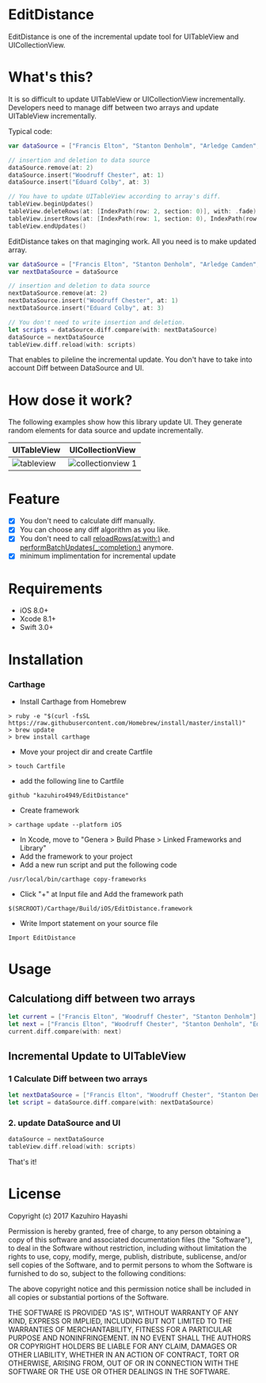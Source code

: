 # EditDistance
EditDistance is one of the incremental update tool for UITableView and UICollectionView.

# What's this?
It is so difficult to update UITableView or UICollectionView incrementally. Developers need to manage diff between two arrays and update UITableView incrementally.

Typical code:
```swift
var dataSource = ["Francis Elton", "Stanton Denholm", "Arledge Camden", "Farland Ridley", "Alex Helton"]

// insertion and deletion to data source
dataSource.remove(at: 2)
dataSource.insert("Woodruff Chester", at: 1)
dataSource.insert("Eduard Colby", at: 3)

// You have to update UITableView according to array's diff.
tableView.beginUpdates()
tableView.deleteRows(at: [IndexPath(row: 2, section: 0)], with: .fade)
tableView.insertRows(at: [IndexPath(row: 1, section: 0), IndexPath(row: 3, section: 0)], with: .fade)
tableView.endUpdates()
```

EditDistance takes on that maginging work. All you need is to make updated array.

```swift
var dataSource = ["Francis Elton", "Stanton Denholm", "Arledge Camden", "Farland Ridley", "Alex Helton"]
var nextDataSource = dataSource

// insertion and deletion to data source
nextDataSource.remove(at: 2)
nextDataSource.insert("Woodruff Chester", at: 1)
nextDataSource.insert("Eduard Colby", at: 3)

// You don't need to write insertion and deletion.
let scripts = dataSource.diff.compare(with: nextDataSource)
dataSource = nextDataSource
tableView.diff.reload(with: scripts) 

```

That enables to pileline the incremental update. You don't have to take into account Diff between DataSource and UI.

# How dose it work?

The following examples show how this library update UI. They generate random elements for data source and update incrementally.

| UITableView | UICollectionView |
|---|---|
| ![tableview](https://cloud.githubusercontent.com/assets/18320004/23104148/adbfb22c-f70b-11e6-80bc-97fb1bac7bbc.gif)  | ![collectionview 1](https://cloud.githubusercontent.com/assets/18320004/23104147/ab1a6d00-f70b-11e6-921b-e328153306fd.gif)  |

# Feature
- [x] You don't need to calculate diff manually.
- [x] You can choose any diff algorithm as you like.
- [x] You don't need to call [reloadRows(at:with:)](https://developer.apple.com/reference/uikit/uitableview/1614935-reloadrows) and [performBatchUpdates(_:completion:)](https://developer.apple.com/reference/uikit/uicollectionview/1618045-performbatchupdates) anymore.
- [x] minimum implimentation for incremental update

# Requirements
- iOS 8.0+
- Xcode 8.1+
- Swift 3.0+

# Installation

### Carthage

+ Install Carthage from Homebrew
```
> ruby -e "$(curl -fsSL https://raw.githubusercontent.com/Homebrew/install/master/install)"
> brew update
> brew install carthage
```
+ Move your project dir and create Cartfile
```
> touch Cartfile
```
+ add the following line to Cartfile
```
github "kazuhiro4949/EditDistance"
```
+ Create framework
```
> carthage update --platform iOS
```

+ In Xcode, move to "Genera > Build Phase > Linked Frameworks and Library"
+ Add the framework to your project
+ Add a new run script and put the following code
```
/usr/local/bin/carthage copy-frameworks
```
+ Click "+" at Input file and Add the framework path
```
$(SRCROOT)/Carthage/Build/iOS/EditDistance.framework
```
+ Write Import statement on your source file
```
Import EditDistance
```

# Usage
## Calculationg diff between two arrays
```swift
let current = ["Francis Elton", "Woodruff Chester", "Stanton Denholm"]
let next = ["Francis Elton", "Woodruff Chester", "Stanton Denholm", "Eduard Colby"]
current.diff.compare(with: next)
```

## Incremental Update to UITableView

### 1 Calculate Diff between two arrays
```swift
let nextDataSource = ["Francis Elton", "Woodruff Chester", "Stanton Denholm", "Eduard Colby, "Farland Ridley", "Alex Helton"]
let script = dataSource.diff.compare(with: nextDataSource)
```

### 2. update DataSource and UI
```swift
dataSource = nextDataSource
tableView.diff.reload(with: scripts) 
```

That's it!

# License

Copyright (c) 2017 Kazuhiro Hayashi

Permission is hereby granted, free of charge, to any person obtaining a copy of this software and associated documentation files (the "Software"), to deal in the Software without restriction, including without limitation the rights to use, copy, modify, merge, publish, distribute, sublicense, and/or sell copies of the Software, and to permit persons to whom the Software is furnished to do so, subject to the following conditions:

The above copyright notice and this permission notice shall be included in all copies or substantial portions of the Software.

THE SOFTWARE IS PROVIDED "AS IS", WITHOUT WARRANTY OF ANY KIND, EXPRESS OR IMPLIED, INCLUDING BUT NOT LIMITED TO THE WARRANTIES OF MERCHANTABILITY, FITNESS FOR A PARTICULAR PURPOSE AND NONINFRINGEMENT. IN NO EVENT SHALL THE AUTHORS OR COPYRIGHT HOLDERS BE LIABLE FOR ANY CLAIM, DAMAGES OR OTHER LIABILITY, WHETHER IN AN ACTION OF CONTRACT, TORT OR OTHERWISE, ARISING FROM, OUT OF OR IN CONNECTION WITH THE SOFTWARE OR THE USE OR OTHER DEALINGS IN THE SOFTWARE.
